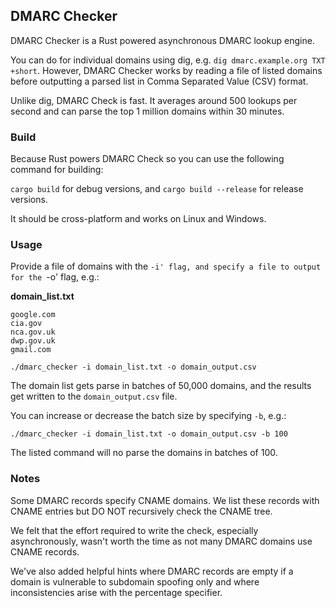 ## DMARC Checker
DMARC Checker is a Rust powered asynchronous DMARC lookup engine.

You can do for individual domains using dig, e.g. `dig dmarc.example.org TXT +short`. However, DMARC Checker works by reading a file of listed domains before outputting a parsed list in Comma Separated Value (CSV) format.

Unlike dig, DMARC Check is fast. It averages around 500 lookups per second and can parse the top 1 million domains within 30 minutes.

### Build
Because Rust powers DMARC Check so you can use the following command for building:

`cargo build` for debug versions, and
`cargo build --release` for release versions.

It should be cross-platform and works on Linux and Windows.

### Usage
Provide a file of domains with the `-i' flag, and specify a file to output for the `-o' flag, e.g.:

**domain_list.txt**
```
google.com
cia.gov
nca.gov.uk
dwp.gov.uk
gmail.com
```

`./dmarc_checker -i domain_list.txt -o domain_output.csv`

The domain list gets parse in batches of 50,000 domains, and the results get written to the `domain_output.csv` file.

You can increase or decrease the batch size by specifying `-b`, e.g.:

`./dmarc_checker -i domain_list.txt -o domain_output.csv -b 100`

The listed command will no parse the domains in batches of 100.

### Notes
Some DMARC records specify CNAME domains. We list these records with CNAME entries but DO NOT recursively check the CNAME tree.

We felt that the effort required to write the check, especially asynchronously, wasn't worth the time as not many DMARC domains use CNAME records.

We've also added helpful hints where DMARC records are empty if a domain is vulnerable to subdomain spoofing only and where inconsistencies arise with the percentage specifier.
